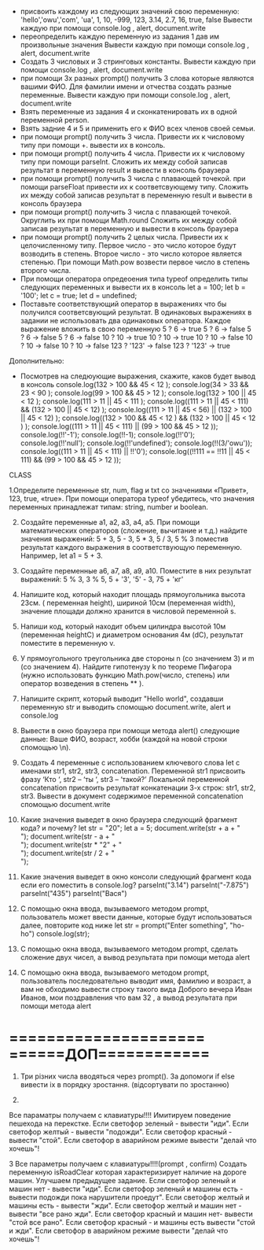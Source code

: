 - присвоить каждому из следующих значений свою переменную: 'hello','owu','com', 'ua', 1, 10, -999, 123, 3.14, 2.7, 16, true, false Вывести каждую при помощи console.log , alert, document.write
- переопределить каждую переменную из задания 1 дав им произвольные значения Вывести каждую при помощи console.log , alert, document.write
- Создать 3 числовых и 3 стринговых константы. Вывести каждую при помощи console.log , alert, document.write
- при помощи 3х разных prompt() получить 3 слова которые являются вашими ФИО. Для фамилии имени и отчества создать разные переменные. Вывести каждую при помощи console.log , alert, document.write
- Взять переменные из задания 4 и сконкатенировать их в одной переменной person.
- Взять задние 4 и 5 и применить его к ФИО всех членов своей семьи.
- при помощи prompt() получить 3 числа. Привести их к числовому типу при помощи +. вывести их в консоль.
- при помощи prompt() получить 4 числа. Привести их к числовому типу при помощи parseInt. Сложить их между собой записав результат в переменную result и вывести в консоль браузера
- при помощи prompt()  получить 3 числа с плавающей точекой. при помощи parseFloat привести их к соответсвующему типу. Сложить их между собой записав результат в переменную result и вывести в консоль браузера
- при помощи prompt()  получить 3 числа с плавающей точекой. Округлить их при помощи Math.round Сложить их между собой записав результат в переменную  и вывести в консоль браузера
- при помощи prompt()  получить 2 целых числа. Привести их к целочисленному типу. Первое число - это число которое будут возводить в степень. Второе число - это число которое является степенью. При помощи Math.pow возвести первое число в степень второго числа.
- При помощи оператора опредеоения типа typeof определить типы следующих переменных и вывести их в консоль let a = 100; let b = '100'; let c = true; let d = undefined;
- Поставьте соответствующий оператор в выражениях что бы получился соответсвующий результат.
  В одинаковых выражениях в задании не использовать два одинаковых оператора.
  Каждое выражение вложить в свою переменную
  5 ? 6 -> true
  5 ? 6 -> false
  5 ? 6 -> false
  5 ? 6 -> false
  10 ? 10 -> true
  10 ? 10 -> true
  10 ? 10 -> false
  10 ? 10 -> false
  10 ? 10 -> false
  123 ? '123' -> false
  123 ? '123' -> true

Дополнительно:
- Посмотрев на следюующие выражения, скажите, каков будет вывод в консоль
  console.log(132 > 100 && 45 < 12 );
  console.log(34 > 33 && 23 < 90 );
  console.log(99 > 100 && 45 > 12 );
  console.log(132 > 100 || 45 < 12 );
  console.log(111 > 11 || 45 < 111 );
  console.log((111 > 11 || 45 < 111) && (132 > 100 || 45 < 12) );
  console.log((111 > 11 || 45 < 56) || (132 > 100 || 45 < 12) );
  console.log((132 > 100 && 45 < 12 ) && (132 > 100 || 45 < 12 ) );
  console.log((111 > 11 || 45 < 111) || (99 > 100 && 45 > 12 ));
  console.log(!!'-1');
  console.log(!!-1);
  console.log(!!'0');
  console.log(!!'null');
  console.log(!!'undefined');
  console.log(!!(3/'owu'));
  console.log((111 > 11 || 45 < 111) ||  !!'0');
  console.log((!!111 == !!11 || 45 < 111) && (99 > 100 && 45 > 12 ));


CLASS

1.Определите переменные str, num, flag и txt со значениями «Привет», 123, true, «true».
При помощи оператора typeof убедитесь, что значения переменных принадлежат типам: string, number и  boolean.

2. Создайте переменные a1, a2, a3, a4, a5. При помощи математических операторов (сложение, вычитание и т.д.) найдите значения выражений:
   5 + 3,
   5 - 3,
   5 * 3,
   5 / 3,
   5 % 3
   поместив результат каждого выражения в соответствующую переменную. Например, let a1 = 5 + 3.

3.  Создайте переменные a6, a7, a8, a9, a10. Поместите в них результат выражений:
    5 % 3,
    3 % 5,
    5 + '3',
    '5' - 3,
    75 + 'кг'

4. Напишите код, который находит площадь прямоугольника высота 23см. ( переменная height),
   шириной 10см (переменная width), значение площади должно хранится в числовой переменной s.

5.  Напиши код, который находит объем цилиндра высотой 10м (переменная heightC) и диаметром основания 4м (dC),
    результат поместите в переменную v.

6. У прямоугольного треугольника две стороны n (со значением 3) и m (со значением 4).
   Найдите гипотенузу k по теореме Пифагора (нужно использовать функцию Math.pow(число, степень) или оператор возведения в степень ** ).

7. Напишите скрипт, который выводит "Hello world", создавши переменную str и выводить спомощью document.write, alert и console.log

8. Вывести в окно браузера при помощи метода alert() следующие данные: Ваше ФИО, возраст, хобби (каждой на новой строки спомощью \n).

9. Создать 4 переменные с использованием ключевого слова let с именами str1, str2, str3, concatenation.
   Переменной str1 присвоить фразу ‘Кто ‘, str2 – ‘ты ‘, str3 – ‘такой?’
   Локальной переменной concatenation присвоить результат конкатенации 3-х строк: str1, str2, str3.
   Вывести в документ содержимое переменной concatenation спомощью document.write

10. Какие значения выведет в окно браузера следующий фрагмент кода?  и почему?
    let str = "20";
    let a = 5;
    document.write(str + a + "<br/>");
    document.write(str - a + "<br/>");
    document.write(str * "2" + "<br/>");
    document.write(str / 2 + "<br/>");
11. Какие значения выведет в окно консоли следующий фрагмент кода если его поместить в console.log?
    parseInt("3.14")
    parseInt("-7.875")
    parseInt("435")
    parseInt("Вася")

12.  С помощью окна ввода, вызываемого методом prompt, пользователь может ввести данные, которые будут использоваться далее, повторите код ниже
     let str = prompt("Enter something", "ho-ho")
     console.log(str);

13. С помощью окна ввода, вызываемого методом prompt, сделать сложение двух чисел, а вывод результата при помощи метода alert
14. С помощью окна ввода, вызываемого методом prompt, пользователь последовательно выводит имя, фамилию и возраст, а вам не обходимо вывести строку такого вида
    Доброго вечера Иван Иванов, мои поздравления что вам 32 , а вывод результата при помощи метода alert



=====================
======ДОП============
=====================




1. Три різних числа вводяться через prompt().
   За допомоги if else вивести іх в порядку зростання. (відсортувати по зростанню)

2.
Все параматры получаем с клавиатуры!!!!
Имитируем поведение пешехода на перекстке.
Если светофор зеленый - вывести "иди".
Если светофор желтый - вывести "подожди".
Если светофор красный - вывести "стой".
Если светофор в аварийном режиме вывести "делай что хочешь"!

3
Все параметры получаем с клавиатуры!!!!(prompt , confirm)
Создать переменную isRoadClear которая характеризирует наличие на дороге машин.
Улучшаем предыдущее задание.
Если светофор зеленый и машин нет - вывести "иди".
Если светофор зеленый и машины есть  - вывести подожди пока нарушители проедут".
Если светофор желтый и машины есть - вывести "жди".
Если светофор желтый и машин нет - вывести "все рано жди".
Если светофор красный и машин нет- вывести "стой все рано".
Если светофор красный - и машины есть вывести "стой и жди".
Если светофор в аварийном режиме вывести "делай что хочешь"!